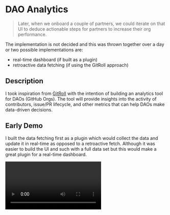 # DAO Analytics

> Later, when we onboard a couple of partners, we could iterate on that UI to deduce actionable steps for partners to increase their org performance.

The implementation is not decided and this was thrown together over a day or two possible implementations are:

- real-time dashboard (if built as a plugin)
- retroactive data fetching (if using the GitRoll approach)

## Description
I took inspiration from [GitRoll](https://gitroll.io/) with the intention of building an analytics tool for DAOs (GitHub Orgs). The tool will provide insights into the activity of contributors, issue/PR lifecycle, and other metrics that can help DAOs make data-driven decisions.

## Early Demo

I built the data fetching first as a plugin which would collect the data and update it in real-time as opposed to a retroactive fetch. Although it was easier to build the UI and such with a full data set but this would make a great plugin for a real-time dashboard.

<video src="https://github.com/user-attachments/assets/9ce6729c-5e12-4471-b14d-9e34e4bdd4cc" controls></video>